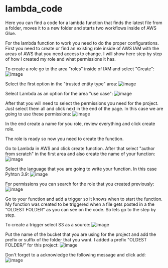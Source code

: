 # lambda_code
Here you can find a code for a lambda function that finds the latest file from a folder, moves it to a new folder and starts two workflows inside of AWS Glue.

For the lambda function to work you need to do the proper configurations. First you need to create or find an existing role inside of AWS IAM with the areas of AWS that you need access to change. I will show here step by step of how I created my role and what permissions it has.

To create a role go to the area "roles" inside of IAM and select "Create":
![image](https://user-images.githubusercontent.com/93729823/192641111-8fdcdffe-0ad1-43a9-8559-d1a565804559.png)

Select the first option in the "trusted entity type" area:
![image](https://user-images.githubusercontent.com/93729823/192641910-b47348dc-63a1-425a-85d2-3771678dac0f.png)

Select Lambda as an option for the area "use case":
![image](https://user-images.githubusercontent.com/93729823/192642312-ca73e56b-d147-4550-aa2a-921ada1f5085.png)

After that you will need to select the permissions you need for the project. Just select them all and click next in the end of the page. In this case we are going to use these permissions:
![image](https://user-images.githubusercontent.com/93729823/192642610-54e291aa-5b0c-44c7-8093-c843b62a1c66.png)

In the end create a name for you role, review everything and click create role. 

The role is ready so now you need to create the function. 

Go to Lambda in AWS and click create function. After that select "author from scratch" in the first area and also create the name of your function:
![image](https://user-images.githubusercontent.com/93729823/192644939-4e9eaeac-a890-4a65-9fa9-82cb14d4f42b.png)

Select the language that you are going to write your function. In this case Pyhton 3.9:
![image](https://user-images.githubusercontent.com/93729823/192645644-11fae88e-09f6-4e8c-9132-187a3d55a541.png)

For permissions you can search for the role that you created previously:
![image](https://user-images.githubusercontent.com/93729823/192645970-4b719c62-4b21-4acd-aaeb-78c682e9ed07.png)

Go to your function and add a trigger so it knows when to start the function. My function was created to be triggered when a file gets posted in a the "OLDEST FOLDER" as you can see on the code. So lets go to the step by step.

To create a trigger select S3 as a source:
![image](https://user-images.githubusercontent.com/93729823/192646978-a5fe6f47-20c4-4ae2-96de-df983c7095dd.png)

Put the name of the bucket that you are using for the project and add the prefix or suffix of the folder that you want. I added a prefix "OLDEST FOLDER/" for this project:
![image](https://user-images.githubusercontent.com/93729823/192648248-a6a437c9-42db-44f5-8969-3e364796bbde.png)

Don't forget to a acknowledge the following message and click add:
![image](https://user-images.githubusercontent.com/93729823/192648370-d3dfc852-880e-4b23-8bd3-bb3181ef39ba.png)

 




